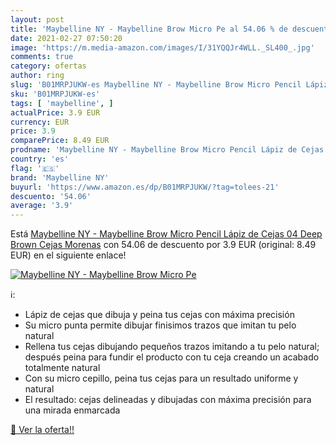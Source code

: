 ```yaml
---
layout: post
title: 'Maybelline NY - Maybelline Brow Micro Pe al 54.06 % de descuento'
date: 2021-02-27 07:50:20
image: 'https://m.media-amazon.com/images/I/31YQQJr4WLL._SL400_.jpg'
comments: true
category: ofertas
author: ring
slug: 'B01MRPJUKW-es Maybelline NY - Maybelline Brow Micro Pencil Lápiz de...'
sku: 'B01MRPJUKW-es'
tags: [ 'maybelline', ]
actualPrice: 3.9 EUR
currency: EUR
price: 3.9
comparePrice: 8.49 EUR
prodname: 'Maybelline NY - Maybelline Brow Micro Pencil Lápiz de Cejas  04 Deep Brown Cejas Morenas'
country: 'es'
flag: '🇪🇸'
brand: 'Maybelline NY'
buyurl: 'https://www.amazon.es/dp/B01MRPJUKW/?tag=tolees-21'
descuento: '54.06'
average: '3.9'
---
```


Está [Maybelline NY - Maybelline Brow Micro Pencil Lápiz de Cejas  04 Deep Brown Cejas Morenas](https://www.amazon.es/dp/B01MRPJUKW/?tag=tolees-21) con 54.06 de descuento por 3.9 EUR (original: 8.49 EUR) en el siguiente enlace!

[![Maybelline NY - Maybelline Brow Micro Pe](https://m.media-amazon.com/images/I/31YQQJr4WLL._SL400_.jpg)](https://www.amazon.es/dp/B01MRPJUKW/?tag=tolees-21)

ℹ️:

- Lápiz de cejas que dibuja y peina tus cejas con máxima precisión
- Su micro punta permite dibujar finisimos trazos que imitan tu pelo natural
- Rellena tus cejas dibujando pequeños trazos imitando a tu pelo natural; después peina para fundir el producto con tu ceja creando un acabado totalmente natural
- Con su micro cepillo, peina tus cejas para un resultado uniforme y natural
- El resultado: cejas delineadas y dibujadas con máxima precisión para una mirada enmarcada

[🛒 Ver la oferta!!](https://www.amazon.es/dp/B01MRPJUKW/?tag=tolees-21)
